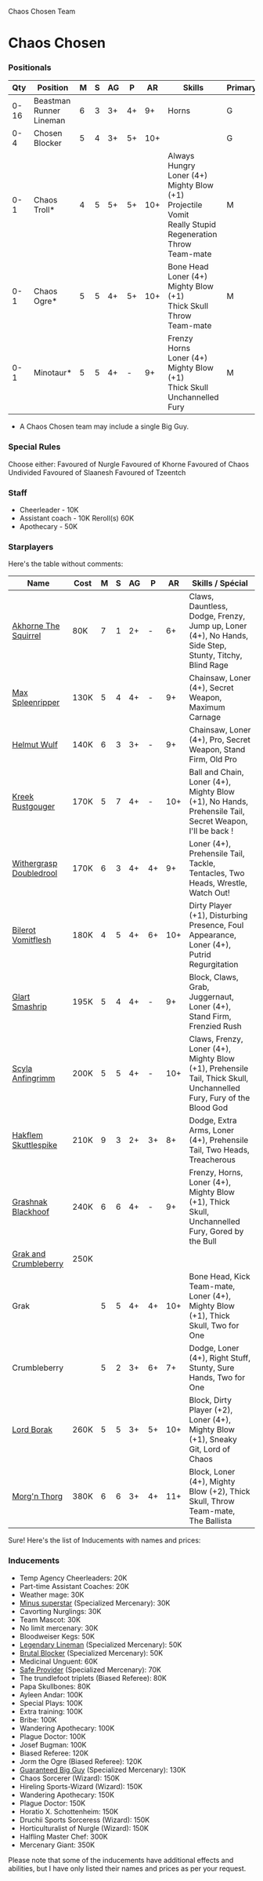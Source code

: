 ﻿
Chaos Chosen Team

# Chaos Chosen

### Positionals
| Qty  | Position                 | M | S | AG | P  | AR | Skills                                                                                                             | Primary | Secondary | Cost |
| ---- | ------------------------ | - | - | -- | -- | -- | ------------------------------------------------------------------------------------------------------------------ | ------- | --------- | ---- |
| 0-16 | Beastman Runner Lineman  | 6 | 3 | 3+ | 4+ | 9+ | Horns                                                                                                              | G       | M S A P   | 60K  |
| 0-4  | Chosen Blocker           | 5 | 4 | 3+ | 5+ | 10+ |                                                                                                                    | G       | M S A P   | 100K |
| 0-1  | Chaos Troll*             | 4 | 5 | 5+ | 5+ | 10+ | Always Hungry<br>Loner (4+)<br>Mighty Blow (+1)<br>Projectile Vomit<br>Really Stupid<br>Regeneration<br>Throw Team-mate | M       | S A G     | 115K |
| 0-1  | Chaos Ogre*              | 5 | 5 | 4+ | 5+ | 10+ | Bone Head<br>Loner (4+)<br>Mighty Blow (+1)<br>Thick Skull<br>Throw Team-mate                                      | M       | S A G     | 140K |
| 0-1  | Minotaur*                | 5 | 5 | 4+ | -  | 9+ | Frenzy<br>Horns<br>Loner (4+)<br>Mighty Blow (+1)<br>Thick Skull<br>Unchannelled Fury                              | M       | S A G     | 150K |
* A Chaos Chosen team may include a single Big Guy.

### Special Rules
Choose either:
Favoured of Nurgle
Favoured of Khorne
Favoured of Chaos Undivided
Favoured of Slaanesh
Favoured of Tzeentch
### Staff
* Cheerleader - 10K
* Assistant coach - 10K
Reroll(s)
60K
* Apothecary  - 50K
### Starplayers
Here's the table without comments:

| Name                   | Cost | M   | S   | AG  | P   | AR  | Skills / Spécial                                             |
| ---------------------- | ---- | --- | --- | --- | --- | --- | ------------------------------------------------------------ |
| [Akhorne The Squirrel](../starplayers/Akhorne_The_Squirrel.md)   | 80K  | 7   | 1   | 2+  | -   | 6+  | Claws, Dauntless, Dodge, Frenzy, Jump up, Loner (4+), No Hands, Side Step, Stunty, Titchy, Blind Rage |
| [Max Spleenripper](../starplayers/Max_Spleenripper.md)       | 130K | 5   | 4   | 4+  | -   | 9+  | Chainsaw, Loner (4+), Secret Weapon, Maximum Carnage           |
| [Helmut Wulf](../starplayers/Helmut_Wulf.md)            | 140K | 6   | 3   | 3+  | -   | 9+  | Chainsaw, Loner (4+), Pro, Secret Weapon, Stand Firm, Old Pro |
| [Kreek Rustgouger](../starplayers/Kreek_Rustgouger.md)       | 170K | 5   | 7   | 4+  | -   | 10+ | Ball and Chain, Loner (4+), Mighty Blow (+1), No Hands, Prehensile Tail, Secret Weapon, I'll be back ! |
| [Withergrasp Doubledrool](../starplayers/Withergrasp_Doubledrool.md) | 170K | 6   | 3   | 4+  | 4+  | 9+  | Loner (4+), Prehensile Tail, Tackle, Tentacles, Two Heads, Wrestle, Watch Out! |
| [Bilerot Vomitflesh](../starplayers/Bilerot_Vomitflesh.md)     | 180K | 4   | 5   | 4+  | 6+  | 10+ | Dirty Player (+1), Disturbing Presence, Foul Appearance, Loner (4+), Putrid Regurgitation |
| [Glart Smashrip](../starplayers/Glart_Smashrip.md)         | 195K | 5   | 4   | 4+  | -   | 9+  | Block, Claws, Grab, Juggernaut, Loner (4+), Stand Firm, Frenzied Rush |
| [Scyla Anfingrimm](../starplayers/Scyla_Anfingrimm.md)       | 200K | 5   | 5   | 4+  | -   | 10+ | Claws, Frenzy, Loner (4+), Mighty Blow (+1), Prehensile Tail, Thick Skull, Unchannelled Fury, Fury of the Blood God |
| [Hakflem Skuttlespike](../starplayers/Hakflem_Skuttlespike.md)   | 210K | 9   | 3   | 2+  | 3+  | 8+  | Dodge, Extra Arms, Loner (4+), Prehensile Tail, Two Heads, Treacherous |
| [Grashnak Blackhoof](../starplayers/Grashnak_Blackhoof.md)     | 240K | 6   | 6   | 4+  | -   | 9+  | Frenzy, Horns, Loner (4+), Mighty Blow (+1), Thick Skull, Unchannelled Fury, Gored by the Bull |
| [Grak and Crumbleberry](../starplayers/Grak_and_Crumbleberry.md)  | 250K |     |     |     |     |     |                                                              |
| Grak                   |      | 5   | 5   | 4+  | 4+  | 10+ | Bone Head, Kick Team-mate, Loner (4+), Mighty Blow (+1), Thick Skull, Two for One |
| Crumbleberry           |      | 5   | 2   | 3+  | 6+  | 7+  | Dodge, Loner (4+), Right Stuff, Stunty, Sure Hands, Two for One |
| [Lord Borak](../starplayers/Lord_Borak.md)            | 260K | 5   | 5   | 3+  | 5+  | 10+ | Block, Dirty Player (+2), Loner (4+), Mighty Blow (+1), Sneaky Git, Lord of Chaos |
| [Morg'n Thorg](../starplayers/Morg'n_Thorg.md)           | 380K | 6   | 6   | 3+  | 4+  | 11+ | Block, Loner (4+), Mighty Blow (+2), Thick Skull, Throw Team-mate, The Ballista |
Sure! Here's the list of Inducements with names and prices:

### Inducements

- Temp Agency Cheerleaders: 20K
- Part-time Assistant Coaches: 20K
- Weather mage: 30K
- [Minus superstar](../starplayers/Minus_superstar.md) (Specialized Mercenary): 30K
- Cavorting Nurglings: 30K
- Team Mascot: 30K
- No limit mercenary: 30K
- Bloodweiser Kegs: 50K
- [Legendary Lineman](../starplayers/Legendary_Lineman.md) (Specialized Mercenary): 50K
- [Brutal Blocker](../starplayers/Brutal_Blocker.md) (Specialized Mercenary): 50K
- Medicinal Unguent: 60K
- [Safe Provider](../starplayers/Safe_Provider.md) (Specialized Mercenary): 70K
- The trundlefoot triplets (Biased Referee): 80K
- Papa Skullbones: 80K
- Ayleen Andar: 100K
- Special Plays: 100K
- Extra training: 100K
- Bribe: 100K
- Wandering Apothecary: 100K
- Plague Doctor: 100K
- Josef Bugman: 100K
- Biased Referee: 120K
- Jorm the Ogre (Biased Referee): 120K
- [Guaranteed Big Guy](../starplayers/Guaranteed_Big_Guy.md) (Specialized Mercenary): 130K
- Chaos Sorcerer (Wizard): 150K
- Hireling Sports-Wizard (Wizard): 150K
- Wandering Apothecary: 150K
- Plague Doctor: 150K
- Horatio X. Schottenheim: 150K
- Druchii Sports Sorceress (Wizard): 150K
- Horticulturalist of Nurgle (Wizard): 150K
- Halfling Master Chef: 300K
- Mercenary Giant: 350K

Please note that some of the inducements have additional effects and abilities, but I have only listed their names and prices as per your request.